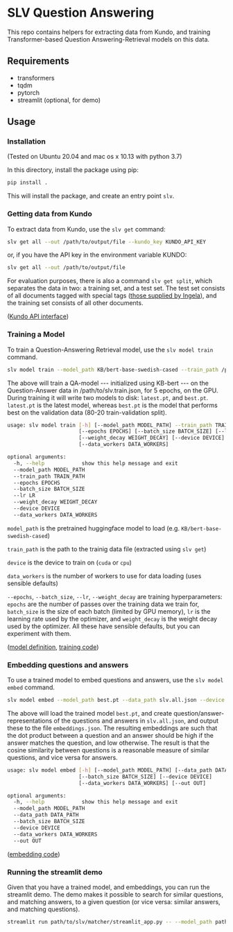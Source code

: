 # SLV Question Answering

This repo contains helpers for extracting data from Kundo, and training Transformer-based Question Answering-Retrieval models on this data.

## Requirements

- transformers
- tqdm
- pytorch
- streamlit (optional, for demo)

## Usage

### Installation 

(Tested on Ubuntu 20.04 and mac os x 10.13 with python 3.7)

In this directory, install the package using pip: 

```bash
pip install . 
```

This will install the package, and create an entry point `slv`.

### Getting data from Kundo

To extract data from Kundo, use the `slv get` command: 

```bash
slv get all --out /path/to/output/file --kundo_key KUNDO_API_KEY
```

or, if you have the API key in the environment variable KUNDO: 

```bash
slv get all --out /path/to/output/file
```

For evaluation purposes, there is also a command `slv get split`, which separates the data in two: a training set, and a test set. The test set consists of all documents tagged with special tags ([those supplied by Ingela](slv/__init__.py)), and the training set consists of all other documents.

([Kundo API interface](slv/kundo.py))

### Training a Model

To train a Question-Answering Retrieval model, use the `slv model train` command.

```bash
slv model train --model_path KB/bert-base-swedish-cased --train_path /path/to/slv.train.json --epochs 5 --device cuda
```

The above will train a QA-model --- initialized using KB-bert --- on the Question-Answer data in /path/to/slv.train.json, for 5 epochs, on the GPU. During training it will write two models to disk: `latest.pt`, and `best.pt`. `latest.pt` is the latest model, whereas `best.pt` is the model that performs best on the validation data (80-20 train-validation split).


```bash
usage: slv model train [-h] [--model_path MODEL_PATH] --train_path TRAIN_PATH              
                       [--epochs EPOCHS] [--batch_size BATCH_SIZE] [--lr LR]
                       [--weight_decay WEIGHT_DECAY] [--device DEVICE]
                       [--data_workers DATA_WORKERS]

optional arguments:
  -h, --help            show this help message and exit
  --model_path MODEL_PATH
  --train_path TRAIN_PATH
  --epochs EPOCHS
  --batch_size BATCH_SIZE
  --lr LR
  --weight_decay WEIGHT_DECAY
  --device DEVICE
  --data_workers DATA_WORKERS
```

`model_path` is the pretrained huggingface model to load (e.g. `KB/bert-base-swedish-cased`)

`train_path` is the path to the trainig data file (extracted using `slv get`)

`device` is the device to train on (`cuda` or `cpu`)

`data_workers` is the number of workers to use for data loading (uses sensible defaults)

`--epochs`, `--batch_size`, `--lr`, `--weight_decay` are training hyperparameters: `epochs` are the number of passes over the training data we train for, `batch_size` is the size of each batch (limited by GPU memory), `lr` is the learning rate used by the optimizer, and `weight_decay` is the weight decay used by the optimizer. All these have sensible defaults, but you can experiment with them. 

([model definition](slv/matcher/model.py), [training code](slv/matcher/trainer.py))

### Embedding questions and answers

To use a trained model to embed questions and answers, use the `slv model embed` command. 

```bash
slv model embed --model_path best.pt --data_path slv.all.json --device cuda --out embeddings.json
```

The above will load the trained model `best.pt`, and create question/answer-representations of the questions and answers in `slv.all.json`, and output these to the file `embeddings.json`.
The resulting embeddings are such that the dot product between a question and an answer should be high if the answer matches the question, and low otherwise. The result is that the 
cosine similarity between questions is a reasonable measure of similar questions, and vice versa for answers. 

```bash
usage: slv model embed [-h] [--model_path MODEL_PATH] [--data_path DATA_PATH]
                       [--batch_size BATCH_SIZE] [--device DEVICE]
                       [--data_workers DATA_WORKERS] [--out OUT]

optional arguments:
  -h, --help            show this help message and exit
  --model_path MODEL_PATH
  --data_path DATA_PATH
  --batch_size BATCH_SIZE
  --device DEVICE
  --data_workers DATA_WORKERS
  --out OUT
```

([embedding code](slv/matcher/embed.py))

### Running the streamlit demo

Given that you have a trained model, and embeddings, you can run the streamlit demo. The demo makes it possible to search for similar questions, and matching answers, to a given question (or vice versa: similar answers, and matching questions).

```bash
streamlit run path/to/slv/matcher/streamlit_app.py -- --model_path path/to/model.pt --embeddings path/to/embeddings.json
```
